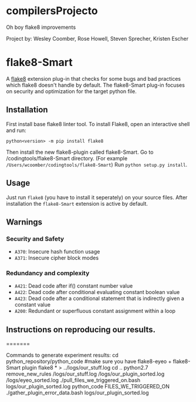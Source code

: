 # compilersProjecto
Oh boy flake8 improvements

Project by: Wesley Coomber, Rose Howell, Steven Sprecher, Kristen Escher

# flake8-Smart

A [flake8](https://flake8.readthedocs.io) extension plug-in that checks for some bugs and bad practices which flake8 doesn't
handle by default. The flake8-Smart plug-in focuses on security and optimization for the target python file.

## Installation
First install base flake8 linter tool.
To install Flake8, open an interactive shell and run:

`python<version> -m pip install flake8`

Then install the new flake8-plugin called flake8-Smart.
Go to /codingtools/flake8-Smart directory. (For example `/Users/wcoomber/codingtools/flake8-Smart`)
Run `python setup.py install`.

## Usage

Just run `flake8` (you have to install it seperately) on your source files.
After installation the `flake8-Smart` extension is active by default.

## Warnings

### Security and Safety

* `A370`: Insecure hash function usage
* `A371`: Insecure cipher block modes

### Redundancy and complexity

* `A421`: Dead code after if() constant number value
* `A422`: Dead code after conditional evaluating constant boolean value
* `A423`: Dead code after a conditional statement that is indirectly given a constant value
* `A200`: Redundant or superfluous constant assignment within a loop


## Instructions on reproducing our results.
=======

Commands to generate experiment results:
cd python_repository/python_code
#make sure you have flake8-eyeo + flake8-Smart plugin 
flake8 * > ../logs/our_stuff.log
cd ..
python2.7 remove_new_rules /logs/our_stuff.log /logs/our_plugin_sorted.log /logs/eyeo_sorted.log
./pull_files_we_triggered_on.bash logs/our_plugin_sorted.log python_code FILES_WE_TRIGGERED_ON
./gather_plugin_error_data.bash logs/our_plugin_sorted.log
